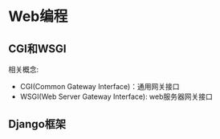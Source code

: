 # Web编程

## CGI和WSGI

相关概念:

- CGI(Common Gateway Interface)：通用网关接口
- WSGI(Web Server Gateway Interface): web服务器网关接口


## Django框架
